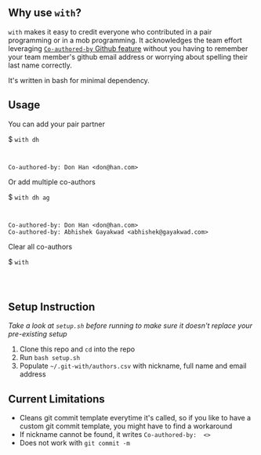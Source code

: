 
## Why use `with`?
`with` makes it easy to credit everyone who contributed in a pair programming or in a mob programming. It acknowledges the team effort leveraging [`Co-authored-by` Github feature](https://docs.github.com/en/free-pro-team@latest/github/committing-changes-to-your-project/creating-a-commit-with-multiple-authors#creating-co-authored-commits-on-the-command-line) without you having to remember your team member's github email address or worrying about spelling their last name correctly.

It's written in bash for minimal dependency.


## Usage

You can add your pair partner

$ `with dh`

```


Co-authored-by: Don Han <don@han.com>
```


Or add multiple co-authors

$ `with dh ag`
```


Co-authored-by: Don Han <don@han.com>
Co-authored-by: Abhishek Gayakwad <abhishek@gayakwad.com>
```

Clear all co-authors

$ `with`
```



```


## Setup Instruction

*Take a look at `setup.sh` before running to make sure it doesn't replace your pre-existing setup*

1. Clone this repo and `cd` into the repo
1. Run `bash setup.sh`
1. Populate `~/.git-with/authors.csv` with nickname, full name and email address


## Current Limitations

- Cleans git commit template everytime it's called, so if you like to have a custom git commit template, you might have to find a workaround
- If nickname cannot be found, it writes `Co-authored-by:  <>`
- Does not work with `git commit -m`
